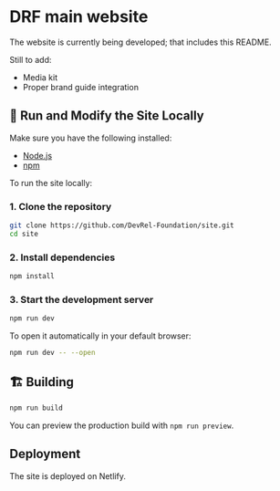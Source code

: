 # DRF main website

The website is currently being developed; that includes this README.

Still to add:
- Media kit
- Proper brand guide integration

## 🚀 Run and Modify the Site Locally

Make sure you have the following installed:

- [Node.js](https://nodejs.org/)
- [npm](https://www.npmjs.com/)

To run the site locally:

### 1. Clone the repository

```bash
git clone https://github.com/DevRel-Foundation/site.git
cd site
```

### 2. Install dependencies

```bash
npm install
```

### 3. Start the development server

```bash
npm run dev
```
To open it automatically in your default browser:

```bash
npm run dev -- --open
```

## 🏗️ Building

```bash
npm run build
```

You can preview the production build with `npm run preview`.

## Deployment

The site is deployed on Netlify.
